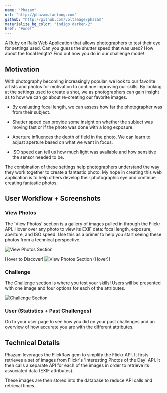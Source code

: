 ```yaml
---
name: "Phazam"
url: "http://phazam.fanfong.com"
github: "http://github.com/voltaaage/phazam"
materialize_bg_color: "indigo darken-2"
href: "#one!"
---
```

A Ruby on Rails Web Application that allows photographers to test their eye for settings used. Can you guess the shutter speed that was used? How about the focal length? Find out how you do in our challenge mode!

## Motivation

With photography becoming increasingly popular, we look to our favorite artists and photos for motivation to continue improving our skills. By looking at the settings used to create a shot, we as photographers can gain insight as to how we can go about re-creating our favorite images.

- By evaluating focal length, we can assess how far the photographer was from their subject.

- Shutter speed can provide some insight on whether the subject was moving fast or if the photo was done with a long exposure.

- Aperture influences the depth of field in the photo. We can learn to adjust aperture based on what we want in focus.

- ISO speed can tell us how much light was available and how sensitive the sensor needed to be.

The combination of these settings help photographers understand the way they work together to create a fantastic photo. My hope in creating this web application is to help others develop their photographic eye and continue creating fantastic photos.

## User Workflow + Screenshots

### View Photos

The 'View Photos' section is a gallery of images pulled in through the Flickr API. Hover over any photo to view its EXIF data: focal length, exposure, aperture, and ISO speed. Use this as a primer to help you start seeing these photos from a technical perspective.

![View Photos Section](/public/view_photos.png "View Photos")

Hover to Discover!
![View Photos Section (Hover))](/public/view_photos_hover.png "View Photos (Hover)")

### Challenge

The Challenge section is where you test your skills! Users will be presented with one image and four options for each of the attributes.

![Challenge Section](/public/challenge.png "Challenge")

### User (Statistics + Past Challenges)

Go to your user page to see how you did on your past challenges and an overview of how accurate you are with the different attributes.

## Technical Details

Phazam leverages the FlickRaw gem to simplify the Flickr API. It firsts retrieves a set of images from Flickr's 'Interesting Photos of the Day' API. It then calls a separate API for each of the images in order to retrieve its associated data (EXIF attributes).

These images are then stored into the database to reduce API calls and retrieval times.
